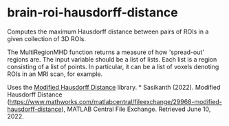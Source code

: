 # brain-roi-hausdorff-distance
Computes the maximum Hausdorff distance between pairs of ROIs in a given collection of 3D ROIs.

The MultiRegionMHD function returns a measure of how 'spread-out' regions are.  The input
variable should be a list of lists.  Each list is a region consisting
of a list of points.  In particular, it can be a list of voxels
denoting ROIs in an MRI scan, for example.

Uses the [Modified Hausdorff Distance](https://www.mathworks.com/matlabcentral/fileexchange/29968-modified-hausdorff-distance) library.
    * Sasikanth (2022). Modified Hausdorff Distance (https://www.mathworks.com/matlabcentral/fileexchange/29968-modified-hausdorff-distance), MATLAB Central File Exchange. Retrieved June 10, 2022. 